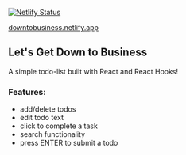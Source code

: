 [![Netlify Status](https://api.netlify.com/api/v1/badges/2921b118-d108-42fa-abe6-538c705bf857/deploy-status)](https://app.netlify.com/sites/downtobusiness/deploys)

<a href="https://downtobusiness.netlify.app/">downtobusiness.netlify.app<a>

## Let's Get Down to Business
A simple todo-list built with React and React Hooks!<br />

### Features:<br />
<ul>
  <li>add/delete todos</li>
  <li>edit todo text</li>
  <li>click to complete a task</li>
  <li>search functionality</li>
  <li>press ENTER to submit a todo</li>
</ul>

